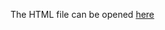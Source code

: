 The HTML file can be opened [here](https://stat545-ubc-hw-2019-20.github.io/stat545-hw-Sihaoyu1220/hw03/hw03_gapminder.html)
